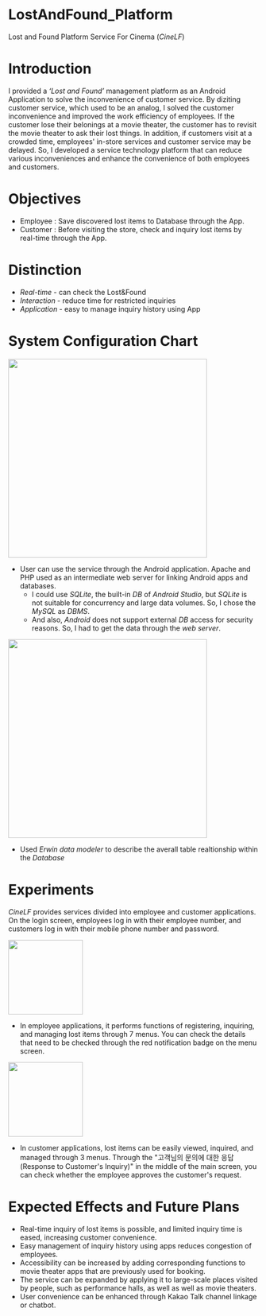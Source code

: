 # LostAndFound_Platform
 Lost and Found Platform Service For Cinema (*CineLF*)
 
 
 
# Introduction
I provided a *‘Lost and Found’* management platform as an Android Application to solve the inconvenience of customer service. By diziting customer service, which used to be an analog, I solved the customer inconvenience and improved the work efficiency of employees.
If the customer lose their belonings at a movie theater, the customer has to revisit the movie theater to ask their lost things. In addition, if customers visit at a crowded time, employees' in-store services and customer service may be delayed.
So, I developed a service technology platform that can reduce various inconveniences and enhance the convenience of both employees and customers.


# Objectives
* Employee : Save discovered lost items to Database through the App.
* Customer : Before visiting the store, check and inquiry lost items by real-time through the App. 


# Distinction
* *Real-time* - can check the Lost&Found
* *Interaction* - reduce time for restricted inquiries
* *Application* - easy to manage inquiry history using App


# System Configuration Chart
<img src="https://user-images.githubusercontent.com/26537107/124937993-db801600-e042-11eb-8cd3-dc1f5a69cd41.png" width="400" higeht="200">

* User can use the service through the Android application. Apache and PHP used as an intermediate web server for linking Android apps and databases.
   * I could use *SQLite*, the built-in *DB* of *Android Studio*, but *SQLite* is not suitable for concurrency and large data volumes. So, I chose the *MySQL* as *DBMS*.
   * And also, *Android* does not support external *DB* access for security reasons. So, I had to get the data through the *web server*.


<img src="https://user-images.githubusercontent.com/26537107/124938297-2568fc00-e043-11eb-8901-703ce8fa1a22.png" width="400" higeht="200">

* Used *Erwin data modeler* to describe the averall table realtionship within the *Database*


# Experiments
*CineLF* provides services divided into employee and customer applications. On the login screen, employees log in with their employee number, and customers log in with their mobile phone number and password.

<img src="https://user-images.githubusercontent.com/26537107/124940372-e3d95080-e044-11eb-96f8-ad4bba8c3b6e.png" width="150" higeht="350">

* In employee applications, it performs functions of registering, inquiring, and managing lost items through 7 menus. You can check the details that need to be checked through the red notification badge on the menu screen.      
   
    
<img src="https://user-images.githubusercontent.com/26537107/124940380-e50a7d80-e044-11eb-8ab8-ecb0c5e501e4.png" width="150" higeht="350">

* In customer applications, lost items can be easily viewed, inquired, and managed through 3 menus. Through the "고객님의 문의에 대한 응답(Response to Customer's Inquiry)" in the middle of the main screen, you can check whether the employee approves the customer's request.

# Expected Effects and Future Plans
* Real-time inquiry of lost items is possible, and limited inquiry time is eased, increasing customer convenience.
* Easy management of inquiry history using apps reduces congestion of employees.
* Accessibility can be increased by adding corresponding functions to movie theater apps that are previously used for booking.
* The service can be expanded by applying it to large-scale places visited by people, such as performance halls, as well as well as movie theaters.
* User convenience can be enhanced through Kakao Talk channel linkage or chatbot.
